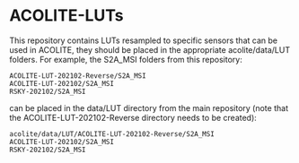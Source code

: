 # ACOLITE-LUTs
This repository contains LUTs resampled to specific sensors that can be used in ACOLITE, they should be placed in the appropriate acolite/data/LUT folders. For example, the S2A_MSI folders from this repository:

    ACOLITE-LUT-202102-Reverse/S2A_MSI
    ACOLITE-LUT-202102/S2A_MSI
    RSKY-202102/S2A_MSI

can be placed in the data/LUT directory from the main repository (note that the ACOLITE-LUT-202102-Reverse directory needs to be created):

    acolite/data/LUT/ACOLITE-LUT-202102-Reverse/S2A_MSI
    ACOLITE-LUT-202102/S2A_MSI
    RSKY-202102/S2A_MSI
